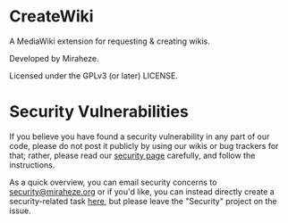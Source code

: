 # CreateWiki
A MediaWiki extension for requesting & creating wikis.

Developed by Miraheze.

Licensed under the GPLv3 (or later) LICENSE.

# Security Vulnerabilities

If you believe you have found a security vulnerability in any part of our code, please do not post it publicly by using our wikis or bug trackers for that; rather, please read our [security page](https://meta.miraheze.org/wiki/Special:MyLanguage/Security) carefully, and follow the instructions.

As a quick overview, you can email security concerns to security@miraheze.org or if you'd like, you can instead directly create a security-related task [here](https://issue-tracker.miraheze.org/maniphest/task/edit/form/2/), but please leave the "Security" project on the issue.
